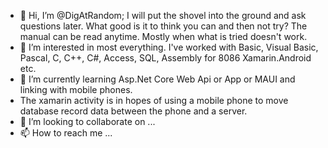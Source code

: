 - 👋 Hi, I’m @DigAtRandom; I will put the shovel into the ground and ask questions later. What good is it to think you can and then not try? The manual can be read anytime. Mostly when what is tried doesn't work.
- 👀 I’m interested in most everything. I've worked with Basic, Visual Basic, Pascal, C, C++, C#, Access, SQL, Assembly for 8086 Xamarin.Android etc.
- 🌱 I’m currently learning Asp.Net Core Web Api or App or MAUI and linking with mobile phones.
- The xamarin activity is in hopes of using a mobile phone to move database record data between the phone and a server.
- 💞️ I’m looking to collaborate on ...
- 📫 How to reach me ...

<!---
DigAtRandom/DigAtRandom is a ✨ special ✨ repository because its `README.md` (this file) appears on your GitHub profile.
You can click the Preview link to take a look at your changes.
--->
